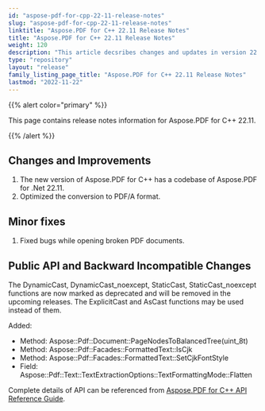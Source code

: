 ```yaml
---
id: "aspose-pdf-for-cpp-22-11-release-notes"
slug: "aspose-pdf-for-cpp-22-11-release-notes"
linktitle: "Aspose.PDF for C++ 22.11 Release Notes"
title: "Aspose.PDF for C++ 22.11 Release Notes"
weight: 120
description: "This article decsribes changes and updates in version 22.11 of Aspose.PDF for C++ library"
type: "repository"
layout: "release"
family_listing_page_title: "Aspose.PDF for C++ 22.11 Release Notes"
lastmod: "2022-11-22"
---
```


{{% alert color="primary" %}}

This page contains release notes information for Aspose.PDF for C++ 22.11.

{{% /alert %}}

## Changes and Improvements

1. The new version of Aspose.PDF for C++ has a codebase of Aspose.PDF for .Net 22.11.
1. Optimized the conversion to PDF/A format.

## Minor fixes

1. Fixed bugs while opening broken PDF documents.

## Public API and Backward Incompatible Changes

The DynamicCast, DynamicCast_noexcept, StaticCast, StaticCast_noexcept functions are now marked as deprecated and will be removed in the upcoming releases. The ExplicitCast and AsCast functions may be used instead of them.

Added:

* Method: Aspose::Pdf::Document::PageNodesToBalancedTree(uint_8t)
* Method: Aspose::Pdf::Facades::FormattedText::IsCjk
* Method: Aspose::Pdf::Facades::FormattedText::SetCjkFontStyle
* Field: Aspose::Pdf::Text::TextExtractionOptions::TextFormattingMode::Flatten

Complete details of API can be referenced from [Aspose.PDF for C++ API Reference Guide](https://reference.aspose.com/pdf/cpp).
